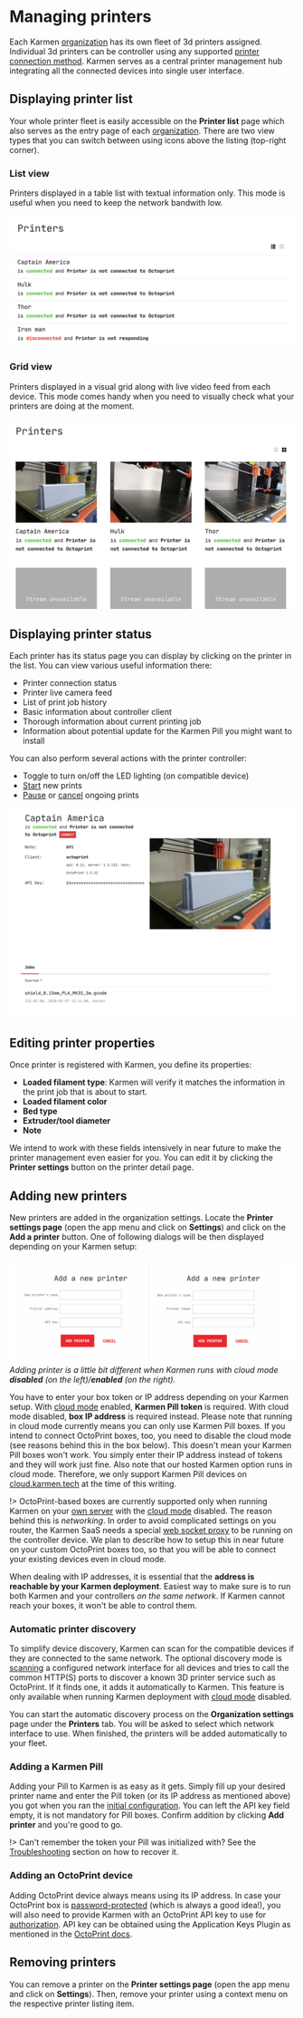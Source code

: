 # Managing printers

Each Karmen [organization](access.md?id=managing-organizations) has its own
fleet of 3d printers assigned. Individual 3d printers can be controller using any
supported [printer connection method](connecting-your-devices.md). Karmen serves
as a central printer management hub integrating all the connected devices into
single user interface.

## Displaying printer list

Your whole printer fleet is easily accessible on the **Printer list** page which
also serves as the entry page of each [organization](access.md). There are two
view types that you can switch between using icons above the listing (top-right
corner).

### List view

Printers displayed in a table list with textual information only. This mode is
useful when you need to keep the network bandwith low.

<div class="center">

![Printer list view](_media/printers-list-view.png ":size=600x276")

</div>

### Grid view

Printers displayed in a visual grid along with live video feed from each device.
This mode comes handy when you need to visually check what your printers are doing
at the moment.

<div class="center">

![Printer grid view](_media/printers-grid-view.png ":size=600x441")

</div>

## Displaying printer status

Each printer has its status page you can display by clicking on the printer in
the list. You can view various useful information there:

- Printer connection status
- Printer live camera feed
- List of print job history
- Basic information about controller client
- Thorough information about current printing job
- Information about potential update for the Karmen Pill you might want to install

You can also perform several actions with the printer controller:

- Toggle to turn on/off the LED lighting (on compatible device)
- [Start](printing.md?id=starting-new-prints) new prints
- [Pause](printing.md?id=pausing-and-resuming-ongoing-prints) or [cancel](printing.md?id=cancelling-prints) ongoing prints

<div class="center">

![Printer status](_media/printers-detail.png ":size=600x441")

</div>

## Editing printer properties

Once printer is registered with Karmen, you define its properties:

* **Loaded filament type**: Karmen will verify it matches the information in the
  print job that is about to start.
* **Loaded filament color**
* **Bed type**
* **Extruder/tool diameter**
* **Note**

We intend to work with these fields intensively in near future to make the
printer management even easier for you. You can edit it by clicking
the **Printer settings** button on the printer detail page.

## Adding new printers

New printers are added in the organization settings. Locate the **Printer settings
page** (open the app menu and click on **Settings**) and click on the **Add a
printer** button. One of following dialogs will be then displayed depending on
your Karmen setup:

<div class="center">

![Add a printer](_media/printers-add-printer.svg)
*Adding printer is a little bit different when Karmen runs with cloud mode **disabled** (on the left)/**enabled** (on the right).*

</div>

You have to enter your box token or IP address depending on your Karmen setup.
With [cloud mode](on-premise.md?id=configuration) enabled, **Karmen Pill token**
is required. With cloud mode disabled, **box IP address** is required instead.
Please note that running in cloud mode currently means you can only use Karmen
Pill boxes. If you intend to connect OctoPrint boxes, too, you need to disable
the cloud mode (see reasons behind this in the box below). This doesn't mean
your Karmen Pill boxes won't work. You simply enter their IP address instead of
tokens and they will work just fine. Also note that our hosted Karmen option
runs in cloud mode. Therefore, we only support Karmen Pill devices on
[cloud.karmen.tech](https://cloud.karmen.tech) at the time of this writing.

!> OctoPrint-based boxes are currently supported only when running Karmen on your [own
server](on-premise.md) with the [cloud mode](on-premise.md?id=configuration)
disabled. The reason behind this is *networking*. In order to avoid complicated
settings on you router, the Karmen SaaS needs a special [web socket
proxy](https://github.com/fragaria/websocket-proxy) to be running on the
controller device. We plan to describe how to setup this in near future on your
custom OctoPrint boxes too, so that you will be able to connect your existing
devices even in cloud mode.

When dealing with IP addresses, it is essential that the **address is reachable by
your Karmen deployment**. Easiest way to make sure is to run both Karmen and
your controllers *on the same network*. If Karmen cannot reach your boxes, it
won't be able to control them.

### Automatic printer discovery

To simplify device discovery, Karmen can scan for the compatible devices if they
are connected to the same network. The optional discovery mode is
[scanning](https://linux.die.net/man/1/arp-scan) a configured network interface
for all devices and tries to call the common HTTP(S) ports to discover a known
3D printer service such as OctoPrint. If it finds one, it adds it automatically
to Karmen. This feature is only available when running Karmen deployment with
[cloud mode](on-premise.md?id=configuration) disabled.

You can start the automatic discovery process on the **Organization settings**
page under the **Printers** tab. You will be asked to select which network
interface to use. When finished, the printers will be added automatically to
your fleet.

### Adding a Karmen Pill

Adding your Pill to Karmen is as easy as it gets. Simply fill up your desired
printer name and enter the Pill token (or its IP address as mentioned above) you
got when you ran the [initial
configuration](pill-getting-started.md?id=initial-configuration). You can left
the API key field empty, it is not mandatory for Pill boxes. Confirm addition by
clicking **Add printer** and you're good to go.

!> Can't remember the token your Pill was initialized with? See the
[Troubleshooting](pill-troubleshooting.md?id=recovering-a-lost-pill-token)
section on how to recover it.


### Adding an OctoPrint device

Adding OctoPrint device always means using its IP address. In case your
OctoPrint box is
[password-protected](http://docs.octoprint.org/en/master/features/accesscontrol.html#sec-features-access-control)
(which is always a good idea!), you will also need to provide Karmen with an
OctoPrint API key to use for
[authorization](http://docs.octoprint.org/en/master/api/general.html#authorization).
API key can be obtained using the Application Keys Plugin as mentioned in the
[OctoPrint
docs](http://docs.octoprint.org/en/master/bundledplugins/appkeys.html#sec-bundledplugins-appkeys).

## Removing printers

You can remove a printer on the **Printer settings page** (open the app menu
and click on **Settings**). Then, remove your printer using a context menu on
the respective printer listing item.
